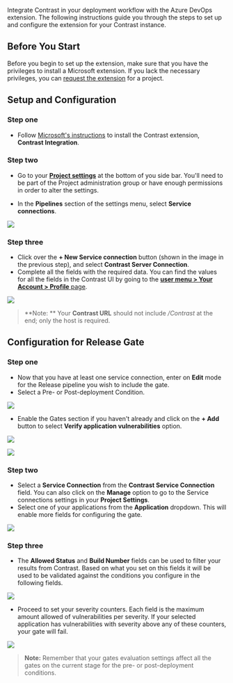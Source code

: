 <!--
title: "Contrast Integration for Azure DevOps" 
description: "Extension to integrate Contrast in your deployment workflow"
tags: "tools azure devops integration extension deployment"
-->


Integrate Contrast in your deployment workflow with the Azure DevOps extension. The following instructions guide you through the steps to set up and configure the extension for your Contrast instance. 

## Before You Start 

Before you begin to set up the extension, make sure that you have the privileges to install a Microsoft extension. If you lack the necessary privileges, you can [request the extension](https://docs.microsoft.com/en-us/azure/devops/marketplace/request-extensions?view=azure-devops-2019) for a project.

## Setup and Configuration

### Step one

* Follow [Microsoft's instructions](https://docs.microsoft.com/en-us/azure/devops/marketplace/install-extension?view=azure-devops-2019) to install the Contrast extension, **Contrast Integration**. 

### Step two

* Go to your [**Project settings**](https://docs.microsoft.com/en-us/azure/devops/project/navigation/go-to-service-page?view=azure-devops#open-project-settings) at the bottom of you side bar. You'll need to be part of the Project administration group or have enough permissions in order to alter the settings.

* In the **Pipelines** section of the settings menu, select **Service connections**.

 <a href="assets/images/AzureDevOps_connection_settings.png" rel="lightbox" title="Service Connection Settings"><img class="thumbnail" src="assets/images/AzureDevOps_service_connection_settings.png"/></a>

### Step three

* Click over the **+ New Service connection** button (shown in the image in the previous step), and select **Contrast Server Connection**.
* Complete all the fields with the required data. You can find the values for all the fields in the Contrast UI by going to the [**user menu > Your Account > Profile** page](user-account.html#profile).

<a href="assets/images/AzureDevOps_service_connection.png" rel="lightbox" title="Service Connection fields"><img class="thumbnail" src="assets/images/AzureDevOps_service_connection.png"/></a>

> **Note: ** Your **Contrast URL** should not include */Contrast* at the end; only the host is required.

## Configuration for Release Gate

### Step one

* Now that you have at least one service connection, enter on **Edit** mode for the Release pipeline you wish to include the gate.
* Select a Pre- or Post-deployment Condition.

<a href="assets/images/AzureDevOps_deployment_conditions.png" rel="lightbox" title="Deployment conditions"><img class="thumbnail" src="assets/images/AzureDevOps_deployment_conditions.png"/></a>

* Enable the Gates section if you haven't already and click on the **+ Add** button to select **Verify application vulnerabilities** option.

<a href="assets/images/AzureDevOps_gates_section.png" rel="lightbox" title="Gates section"><img class="thumbnail" src="assets/images/AzureDevOps_gates_section.png"/></a>

<a href="assets/images/AzureDevOps_select_gate.png" rel="lightbox" title="Select gate"><img class="thumbnail" src="assets/images/AzureDevOps_select_gate.png"/></a>

### Step two

* Select a **Service Connection** from the **Contrast Service Connection** field. You can also click on the **Manage** option to go to the Service connections settings in your **Project Settings**.
* Select one of your applications from the **Application** dropdown. This will enable more fields for configuring the gate.

<a href="assets/images/AzureDevOps_gate_part1.png" rel="lightbox" title="Azure DevOps Gate Part 1"><img class="thumbnail" src="assets/images/AzureDevOps_gate_part1.png"/></a>

### Step three

* The **Allowed Status** and **Build Number** fields can be used to filter your results from Contrast. Based on what you set on this fields it will be used to be validated against the conditions you configure in the following fields.

<a href="assets/images/AzureDevOps_gate_part2.png" rel="lightbox" title="Azure DevOps Gate Part 2"><img class="thumbnail" src="assets/images/AzureDevOps_gate_part2.png"/></a>

* Proceed to set your severity counters. Each field is the maximum amount allowed of vulnerabilities per severity. If your selected application has vulnerabilities with severity above any of these counters, your gate will fail.

<a href="assets/images/AzureDevOps_gate_part3.png" rel="lightbox" title="Azure DevOps Gate Part 3"><img class="thumbnail" src="assets/images/AzureDevOps_gate_part3.png"/></a>

> **Note:** Remember that your gates evaluation settings affect all the gates on the current stage for the pre- or post-deployment conditions.

